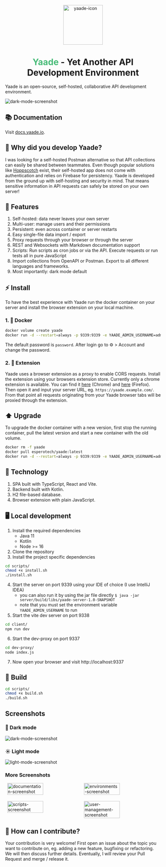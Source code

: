<p align="center">
    <img style="width:128px;min-width:128px;max-width:128px;height:auto" src="assets/YaadeIcon.png" alt="yaade-icon"/>
</p>

<h1 align="center"><span style="color:#48bb78">Yaade</span> - Yet Another API Development Environment</h1>

Yaade is an open-source, self-hosted, collaborative API development environment.

<img src="assets/dark-mode.png" alt="dark-mode-screenshot"/>

## 📚 Documentation

Visit [docs.yaade.io](https://docs.yaade.io).

## 🤔 Why did you develop Yaade?

I was looking for a self-hosted Postman alternative so that API collections can easily be shared between teammates. Even though popular solutions like <a href="https://hoppscotch.io/de/">Hoppscotch</a> exist, their self-hosted app does not come with authentication and relies on Firebase for persistency. Yaade is developed from the ground up with self-hosting and security in mind. That means sensitive information in API requests can safely be stored on your own server!

## 🌟 Features

1. Self-hosted: data never leaves your own server
2. Multi-user: manage users and their permissions
3. Persistent: even across container or server restarts
4. Easy single-file data import / export
5. Proxy requests through your browser or through the server
6. REST and Websockets with Markdown documentation support
7. Scripts: Run scripts as cron jobs or via the API. Execute requests or run tests all in pure JavaScript
8. Import collections from OpenAPI or Postman. Export to all different languages and frameworks.
9. Most importantly: dark mode default

## ⚡ Install

To have the best experience with Yaade run the docker container on your server and install the browser extension on your local machine.

### 1. 🐋 Docker

```bash
docker volume create yaade
docker run -d --restart=always -p 9339:9339 -e YAADE_ADMIN_USERNAME=admin -v yaade:/app/data --name yaade esperotech/yaade:latest
```

The default password is `password`. After login go to ⚙️ > Account and change the password.

### 2. 🔧 Extension

Yaade uses a browser extension as a proxy to enable CORS requests. Install the extension using your browsers extension store. Currently only a chrome extension is available. You can find it <a href="https://chrome.google.com/webstore/detail/yaade-extension/mddoackclclnbkmofficmmepfnadolfa">here</a> (Chrome) and <a href="https://addons.mozilla.org/en-US/firefox/addon/yaade-extension/">here</a> (Firefox). Then open it and input your server URL, eg. `https://yaade.example.com/`. From that point all requests originating from your Yaade browser tabs will be proxied through the extension.

## ⬆️ Upgrade

To upgrade the docker container with a new version, first stop the running container, pull the latest version and start a new container with the old volume.

```bash
docker rm -f yaade
docker pull esperotech/yaade:latest
docker run -d --restart=always -p 9339:9339 -e YAADE_ADMIN_USERNAME=admin -v yaade:/app/data --name yaade esperotech/yaade:latest
```

## 💾 Technology

1. SPA built with TypeScript, React and Vite.
2. Backend built with Kotlin.
3. H2 file-based database.
4. Browser extension with plain JavaScript.

## 🖥️ Local development

1. Install the required dependencies
    - Java 11
    - Kotlin
    - Node >= 16
2. Clone the repository
3. Install the project specific dependencies
```bash
cd scripts/
chmod +x install.sh
./install.sh
```
4. Start the server on port 9339 using your IDE of choice (I use IntelliJ IDEA)
    - you can also run it by using the jar file directly `$ java -jar server/build/libs/yaade-server-1.0-SNAPSHOT`
    - note that you must set the environment variable `YAADE_ADMIN_USERNAME` to run
5. Start the vite dev server on port 9338
```bash
cd client/
npm run dev
```
6. Start the dev-proxy on port 9337
```bash
cd dev-proxy/
node index.js
```
7. Now open your browser and visit http://localhost:9337

## 🔨 Build

```bash
cd scripts/
chmod +x build.sh
./build.sh
```

## Screenshots

### 🌙 Dark mode

<img src="assets/dark-mode.png" alt="dark-mode-screenshot"/>

### ☀️ Light mode

<img src="assets/light-mode.png" alt="light-mode-screenshot"/>

### More Screenshots

<div style="width:100%;min-width:100%;display:flex;flex-wrap:wrap;justify-content:space-evenly">
    <img style="width:48%;min-width:48%;max-width:48%;height:auto;margin-bottom:20px" src="assets/documentation.png" alt="documentation-screenshot"/>
    <img style="width:48%;min-width:48%;max-width:48%;height:auto;margin-bottom:20px" src="assets/environments.png" alt="environments-screenshot"/>
    <img style="width:48%;min-width:48%;max-width:48%;height:auto" src="assets/scripts.png" alt="scripts-screenshot"/>
    <img style="width:48%;min-width:48%;max-width:48%;height:auto" src="assets/user-management.png" alt="user-management-screenshot"/>
</div>

## 🤝  How can I contribute?

Your contribution is very welcome! First open an issue about the topic you want to contribute on, eg. adding a new feature, bugfixing or refactoring. We will then discuss further details. Eventually, I will review your Pull Request and merge / release it.
